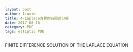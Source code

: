 ```yaml
---
layout: post
author: liuxin
title: 4-Laplace方程的有限差分解
date: 2017-08-18
category: PDE
tags: elliptic PDE
---
```


FINITE DIFFERENCE SOLUTION OF THE LAPLACE EQUATION 

